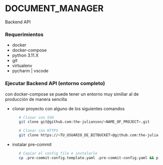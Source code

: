 DOCUMENT_MANAGER
======

Backend API



### Requerimientos ###

* docker
* docker-compose
* python 3.11.X
* git
* virtualenv
* pycharm | vscode


### Ejecutar Backend API (entorno completo) ###

con docker-compose se puede tener un entorno muy similiar al de producción de manera sencilla

* clonar proyecto con alguno de los siguientes comandos
   ``` bash
      # Clonar con SSH
      git clone git@github.com:the-julianson/<NAME_OF_PROJECT>.git

      # Clonar con HTTPS
      git clone https://<TU_USUARIO_DE_BITBUCKET>@github.com:the-julianson/<NAME_OF_PROJECT>.git
   ```

* instalar pre-commit


   ``` bash
      # Copiar el config file e instalarlo
      cp .pre-commit-config.template.yaml .pre-commit-config.yaml && pre-commit install

   ```
